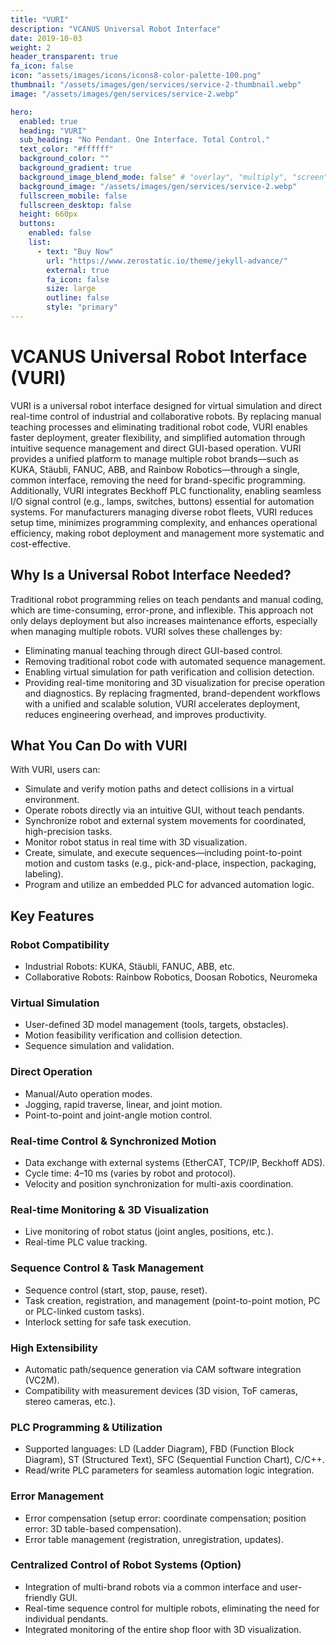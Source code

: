 ```yaml
---
title: "VURI"
description: "VCANUS Universal Robot Interface"
date: 2019-10-03
weight: 2
header_transparent: true
fa_icon: false
icon: "assets/images/icons/icons8-color-palette-100.png"
thumbnail: "/assets/images/gen/services/service-2-thumbnail.webp"
image: "/assets/images/gen/services/service-2.webp"

hero:
  enabled: true
  heading: "VURI"
  sub_heading: "No Pendant. One Interface. Total Control."
  text_color: "#ffffff"
  background_color: ""
  background_gradient: true
  background_image_blend_mode: false" # "overlay", "multiply", "screen"
  background_image: "/assets/images/gen/services/service-2.webp"
  fullscreen_mobile: false
  fullscreen_desktop: false
  height: 660px
  buttons:
    enabled: false
    list:
      - text: "Buy Now"
        url: "https://www.zerostatic.io/theme/jekyll-advance/"
        external: true
        fa_icon: false
        size: large
        outline: false
        style: "primary"
---
```


# VCANUS Universal Robot Interface (VURI)

VURI is a universal robot interface designed for virtual simulation and direct real-time control of industrial and collaborative robots. By replacing manual teaching processes and eliminating traditional robot code, VURI enables faster deployment, greater flexibility, and simplified automation through intuitive sequence management and direct GUI-based operation.
VURI provides a unified platform to manage multiple robot brands—such as KUKA, Stäubli, FANUC, ABB, and Rainbow Robotics—through a single, common interface, removing the need for brand-specific programming. Additionally, VURI integrates Beckhoff PLC functionality, enabling seamless I/O signal control (e.g., lamps, switches, buttons) essential for automation systems.
For manufacturers managing diverse robot fleets, VURI reduces setup time, minimizes programming complexity, and enhances operational efficiency, making robot deployment and management more systematic and cost-effective.

## Why Is a Universal Robot Interface Needed?

Traditional robot programming relies on teach pendants and manual coding, which are time-consuming, error-prone, and inflexible. This approach not only delays deployment but also increases maintenance efforts, especially when managing multiple robots.
VURI solves these challenges by:
- Eliminating manual teaching through direct GUI-based control.
- Removing traditional robot code with automated sequence management.
- Enabling virtual simulation for path verification and collision detection.
- Providing real-time monitoring and 3D visualization for precise operation and diagnostics.
By replacing fragmented, brand-dependent workflows with a unified and scalable solution, VURI accelerates deployment, reduces engineering overhead, and improves productivity.

## What You Can Do with VURI

With VURI, users can:
- Simulate and verify motion paths and detect collisions in a virtual environment.
- Operate robots directly via an intuitive GUI, without teach pendants.
- Synchronize robot and external system movements for coordinated, high-precision tasks.
- Monitor robot status in real time with 3D visualization.
- Create, simulate, and execute sequences—including point-to-point motion and custom tasks (e.g., pick-and-place, inspection, packaging, labeling).
- Program and utilize an embedded PLC for advanced automation logic.

## Key Features

### Robot Compatibility
- Industrial Robots: KUKA, Stäubli, FANUC, ABB, etc.
- Collaborative Robots: Rainbow Robotics, Doosan Robotics, Neuromeka

### Virtual Simulation
- User-defined 3D model management (tools, targets, obstacles).
- Motion feasibility verification and collision detection.
- Sequence simulation and validation.

### Direct Operation
- Manual/Auto operation modes.
- Jogging, rapid traverse, linear, and joint motion.
- Point-to-point and joint-angle motion control.

### Real-time Control & Synchronized Motion
- Data exchange with external systems (EtherCAT, TCP/IP, Beckhoff ADS).
- Cycle time: 4–10 ms (varies by robot and protocol).
- Velocity and position synchronization for multi-axis coordination.

### Real-time Monitoring & 3D Visualization
- Live monitoring of robot status (joint angles, positions, etc.).
- Real-time PLC value tracking.

### Sequence Control & Task Management
- Sequence control (start, stop, pause, reset).
- Task creation, registration, and management (point-to-point motion, PC or PLC-linked custom tasks).
- Interlock setting for safe task execution.

### High Extensibility 
- Automatic path/sequence generation via CAM software integration (VC2M).
- Compatibility with measurement devices (3D vision, ToF cameras, stereo cameras, etc.).

### PLC Programming & Utilization
- Supported languages: LD (Ladder Diagram), FBD (Function Block Diagram), ST (Structured Text), SFC (Sequential Function Chart), C/C++.
- Read/write PLC parameters for seamless automation logic integration.

### Error Management
- Error compensation (setup error: coordinate compensation; position error: 3D table-based compensation).
- Error table management (registration, unregistration, updates).

### Centralized Control of Robot Systems (Option)
- Integration of multi-brand robots via a common interface and user-friendly GUI.
- Real-time sequence control for multiple robots, eliminating the need for individual pendants.
- Integrated monitoring of the entire shop floor with 3D visualization.

